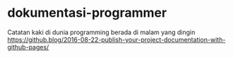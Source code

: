 # dokumentasi-programmer
Catatan kaki di dunia programming berada di malam yang dingin
https://github.blog/2016-08-22-publish-your-project-documentation-with-github-pages/
